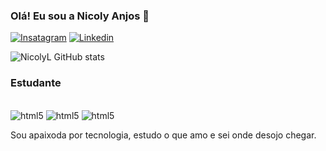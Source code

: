 ### Olá! Eu sou a Nicoly Anjos 👋

[![Insatagram](https://img.shields.io/badge/Instagram-E4405F?style=for-the-badge&logo=instagram&logoColor=white)](https://www.instagram.com/nicolyanjosofc/)
[![Linkedin](https://img.shields.io/badge/LinkedIn-0077B5?style=for-the-badge&logo=linkedin&logoColor=white)](https://www.linkedin.com/in/nicoly-de-lima-anjos-25b354114/)

![NicolyL GitHub stats](https://github-readme-stats.vercel.app/api?username=NicolyL&show_icons=true&theme=radical)

### Estudante

<div style="display: inline_block"><br/>
<img aling="center" alt="html5" src="https://img.shields.io/badge/HTML5-E34F26?style=for-the-badge&logo=html5&logoColor=white"/>
<img aling="center" alt="html5" src="https://img.shields.io/badge/CSS-239120?&style=for-the-badge&logo=css3&logoColor=white"/>
<img aling="center" alt="html5" src="https://img.shields.io/badge/JavaScript-F7DF1E?style=for-the-badge&logo=javascript&logoColor=black"/>
<div>

Sou apaixoda por tecnologia, estudo o que amo e sei onde desojo chegar.
